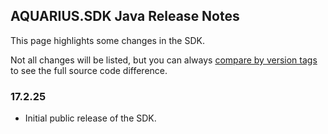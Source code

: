 ## AQUARIUS.SDK Java Release Notes

This page highlights some changes in the SDK.

Not all changes will be listed, but you can always [compare by version tags](https://github.com/AquaticInformatics/aquarius-sdk-java/compare/v17.2.21...v17.2.25) to see the full source code difference.

### 17.2.25

- Initial public release of the SDK.
